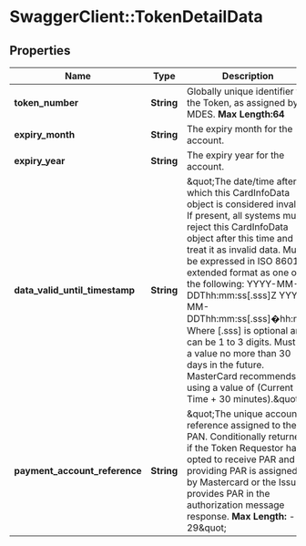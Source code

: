 # SwaggerClient::TokenDetailData

## Properties
Name | Type | Description | Notes
------------ | ------------- | ------------- | -------------
**token_number** | **String** | Globally unique identifier for the Token, as assigned by MDES.     __Max Length:64__  | [optional] 
**expiry_month** | **String** | The expiry month for the account.  | [optional] 
**expiry_year** | **String** | The expiry year for the account.  | [optional] 
**data_valid_until_timestamp** | **String** | \&quot;The date/time after which this CardInfoData object is considered invalid. If present, all systems must reject this CardInfoData object after this time and treat it as invalid data. Must be expressed in ISO 8601 extended format as one of the following: YYYY-MM-DDThh:mm:ss[.sss]Z YYYY-MM-DDThh:mm:ss[.sss]�hh:mm Where [.sss] is optional and can be 1 to 3 digits. Must be a value no more than 30 days in the future. MasterCard recommends using a value of (Current Time + 30 minutes).\&quot;  | [optional] 
**payment_account_reference** | **String** | \&quot;The unique account reference assigned to the PAN. Conditionally returned if the Token Requestor has opted to receive PAR and providing PAR is assigned by Mastercard or the Issuer provides PAR in the authorization message response.    __Max Length:__ - 29\&quot;  | [optional] 


